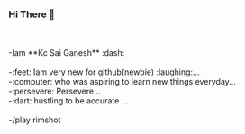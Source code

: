 ### Hi There :wave:
<br/>


<br/>
-Iam **Kc Sai Ganesh** :dash:
<br/>
<br/>
-:feet: Iam very new for github(newbie) :laughing:...
<br/>
-:computer: who was aspiring to learn new things everyday...
<br/>
-:persevere: Persevere...
<br/>
-:dart: hustling to be accurate ...
<br/>
<br/>
-/play rimshot


